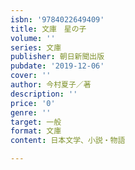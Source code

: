 ```yaml
---
isbn: '9784022649409'
title: 文庫　星の子
volume: ''
series: 文庫
publisher: 朝日新聞出版
pubdate: '2019-12-06'
cover: ''
author: 今村夏子／著
description: ''
price: '0'
genre: ''
target: 一般
format: 文庫
content: 日本文学、小説・物語

---
```

